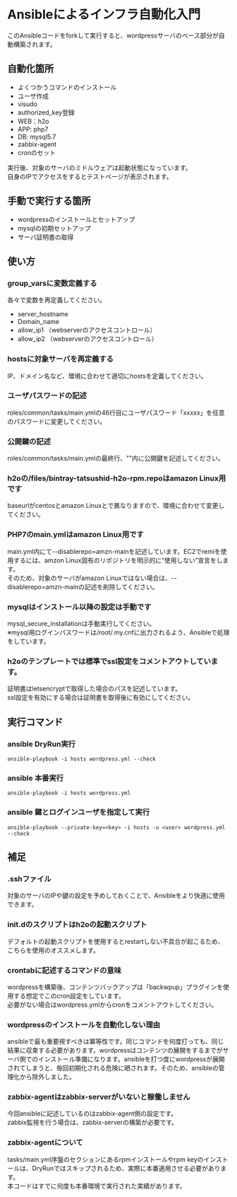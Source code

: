 # Ansibleによるインフラ自動化入門

このAnsibleコードをforkして実行すると、wordpressサーバのベース部分が自動構築されます。

## 自動化箇所
* よくつかうコマンドのインストール
* ユーザ作成
* visudo
* authorized_key登録
* WEB：h2o
* APP: php7
* DB: mysql5.7
* zabbix-agent
* cronのセット

実行後、対象のサーバのミドルウェアは起動状態になっています。<br>
自身のIPでアクセスをするとテストページが表示されます。

## 手動で実行する箇所
* wordpressのインストールとセットアップ
* mysqlの初期セットアップ
* サーバ証明書の取得

## 使い方
### group_varsに変数定義する
各々で変数を再定義してください。
* server_hostname
* Domain_name
* allow_ip1 （webserverのアクセスコントロール）
* allow_ip2 （webserverのアクセスコントロール）

### hostsに対象サーバを再定義する
IP、ドメイン名など、環境に合わせて適切にhostsを定義してください。

### ユーザパスワードの記述
roles/common/tasks/main.ymlの46行目にユーザパスワード「xxxxx」を任意のパスワードに変更してください。

### 公開鍵の記述
roles/common/tasks/main.ymlの最終行、""内に公開鍵を記述してください。

### h2oの/files/bintray-tatsushid-h2o-rpm.repoはamazon Linux用です
baseurlがcentosとamazon Linuxとで異なりますので、環境に合わせて変更してください。

### PHP7のmain.ymlはamazon Linux用です
main.yml内にて--disablerepo=amzn-mainを記述しています。EC2でremiを使用するには、amzon Linux固有のリポジトリを明示的に”使用しない”宣言をします。<br>
そのため、対象のサーバがamazon Linuxではない場合は、--disablerepo=amzn-mainの記述を削除してください。

### mysqlはインストール以降の設定は手動です
mysql_secure_installationは手動実行してください。<br>
※mysql用ログインパスワードは/root/.my.cnfに出力されるよう、Ansibleで処理をしています。

### h2oのテンプレートでは標準でssl設定をコメントアウトしています。
証明書はletsencryptで取得した場合のパスを記述しています。<br>
ssl設定を有効にする場合は証明書を取得後に有効にしてください。


## 実行コマンド
### ansible DryRun実行
```
ansible-playbook -i hosts wordpress.yml --check
```

### ansible 本番実行
```
ansible-playbook -i hosts wordpress.yml
```

### ansible 鍵とログインユーザを指定して実行
```
ansible-playbook --private-key=<key> -i hosts -u <user> wordpress.yml --check
```

## 補足
### .sshファイル
対象のサーバのIPや鍵の設定を予めしておくことで、Ansibleをより快適に使用できます。

### init.dのスクリプトはh2oの起動スクリプト
デフォルトの起動スクリプトを使用するとrestartしない不具合が起こるため、こちらを使用のオススメします。

### crontabに記述するコマンドの意味
wordpressを構築後、コンテンツバックアップは「backwpup」プラグインを使用する想定でこのcron設定をしています。<br>
必要がない場合はwordpress.ymlからcronをコメントアウトしてください。

### wordpressのインストールを自動化しない理由
ansibleで最も重要視すべきは冪等性です。同じコマンドを何度打っても、同じ結果に収束する必要があります。wordpressはコンテンツの展開をするまでがサーバ側でのインストール準備になります。ansibleを打つ度にwordpressが展開されてしまうと、毎回初期化される危険に晒されます。そのため、ansibleの管理化から除外しました。

### zabbix-agentはzabbix-serverがいないと稼働しません
今回ansibleに記述しているのはzabbix-agent側の設定です。<br>
zabbix監視を行う場合は、zabbix-serverの構築が必要です。

### zabbix-agentについて
tasks/main.yml序盤のセクションにあるrpmインストールやrpm keyのインストールは、DryRunではスキップされるため、実際に本番適用させる必要があります。<br>
本コードはすでに何度も本番環境で実行された実績があります。
